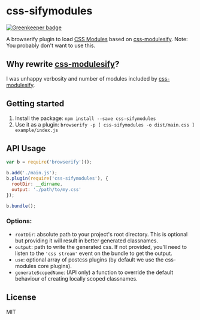 # css-sifymodules

[![Greenkeeper badge](https://badges.greenkeeper.io/arenanet/css-sifymodules.svg)](https://greenkeeper.io/)

A browserify plugin to load [CSS Modules] based on [css-modulesify]. Note: You probably don't want to use this.

## Why rewrite [css-modulesify]?

I was unhappy verbosity and number of modules included by [css-modulesify].

[CSS Modules]: https://github.com/css-modules/css-modules
[css-modulesify]: https://github.com/css-modules/css-modulesify

## Getting started

 1. Install the package: `npm install --save css-sifymodules`
 2. Use it as a plugin: `browserify -p [ css-sifymodules -o dist/main.css ] example/index.js`

## API Usage

```js
var b = require('browserify')();

b.add('./main.js');
b.plugin(require('css-sifymodules'), {
  rootDir: __dirname,
  output: './path/to/my.css'
});

b.bundle();
```

### Options:

- `rootDir`: absolute path to your project's root directory. This is optional but providing it will result in better generated classnames.
- `output`: path to write the generated css. If not provided, you'll need to listen to the `'css stream'` event on the bundle to get the output.
- `use`: optional array of postcss plugins (by default we use the css-modules core plugins).
- `generateScopedName`: (API only) a function to override the default behaviour of creating locally scoped classnames.


## License

MIT
